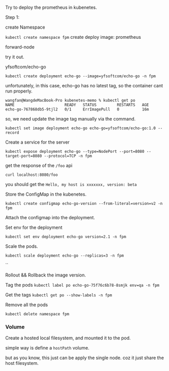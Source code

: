 Try to deploy the prometheus in kubenetes.

Step 1:

create Namespace

`kubectl create namespace fpm`
create deploy image: prometheus

forward-node

try it out.



yfsoftcom/echo-go

`kubectl create deployment echo-go --image=yfsoftcom/echo-go -n fpm`

unfortunately, in this case, echo-go has no latest tag, so the container cant run properly.

```
wangfan@WangdeMacBook-Pro kubenetes-memo % kubectl get po
NAME                      READY   STATUS         RESTARTS   AGE
echo-go-767868db5-9tjl2   0/1     ErrImagePull   0          16m
```
so, we need update the image tag manually via the command.

`kubectl set image deployment echo-go echo-go=yfsoftcom/echo-go:1.0 --record`


Create a service for the server

`kubectl expose deployment echo-go --type=NodePort --port=8080 --target-port=8080 --protocol=TCP -n fpm`


get the response of the `/foo` api

`curl localhost:8080/foo`

you should get the `Hello, my host is xxxxxxx, version: beta`


Store the ConfigMap in the kubenetes.

`kubectl create configmap echo-go-version --from-literal=version=v2 -n fpm`

Attach the configmap into the deployment.

Set env for the deployment

`kubectl set env deployment echo-go version=2.1 -n fpm`


Scale the pods.

`kubectl scale deployment echo-go --replicas=3 -n fpm`

``



Rollout && Rollback the image version.



Tag the pods
`kubectl label po echo-go-75f76c6b78-8smjk env=qa -n fpm`


Get the tags
`kubectl get po --show-labels -n fpm`


Remove all the pods

`kubectl delete namespace fpm`


### Volume

Create a hosted local filesystem, and mounted it to the pod.

simple way is define a `hostPath` volume.

but as you know, this just can be apply the single node. coz it just share the host filesystem.



